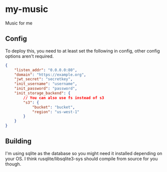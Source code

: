 # my-music

Music for me

## Config

To deploy this, you need to at least set the following in config, other config options aren't required.

```json
{
    "listen_addr": "0.0.0.0:80",
    "domain": "https://example.org",
    "jwt_secret": "secretkey",
    "init_username": "username",
    "init_password": "password",
    "init_storage_backend": {
        // You can also use fs instead of s3
        "s3": {
            "bucket": "bucket",
            "region": "us-west-1"
        }
    }
}
```

## Building

I'm using sqlite as the database so you might need it installed depending on your OS. I think rusqlite/libsqlite3-sys should compile from source for you though.
